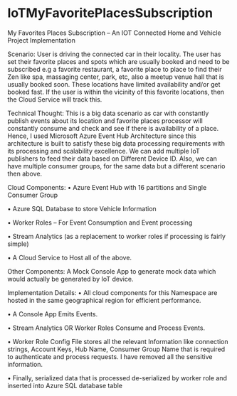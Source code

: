 # IoTMyFavoritePlacesSubscription
My Favorites Places Subscription – An IOT Connected Home and Vehicle Project Implementation

Scenario:
User is driving the connected car in their locality. The user has set their favorite places and spots which are usually booked and need to be subscribed e.g a favorite restaurant, a favorite place to place to find their Zen like spa, massaging center, park, etc, also a meetup venue hall that is usually booked soon. These locations have limited availability and/or get booked fast. If the user is within the vicinity of this favorite locations, then the Cloud Service will track this. 


Technical Thought:
This is a big data scenario as car with constantly publish events about its location and favorite places processor will constantly consume and check and see if there is availability of a place. Hence, I used Microsoft Azure Event Hub Architecture since this architecture is built to satisfy these big data processing requirements with its processing and scalability excellence. We can add multiple IoT publishers to feed their data based on Different Device ID. Also, we can have multiple consumer groups, for the same data but a different scenario then above.


Cloud Components:
•	Azure Event Hub with 16 partitions and Single Consumer Group

•	Azure SQL Database to store Vehicle Information

•	Worker Roles – For Event Consumption and Event processing 

•	Stream Analytics (as a replacement to worker roles if processing is fairly simple)

•	A Cloud Service to Host all of the above.


Other Components: 
A Mock Console App to generate mock data which would actually be generated by IoT device.

Implementation Details:
•	All cloud components for this Namespace are hosted in the same geographical region for efficient performance.

•	A Console App Emits Events. 

•	Stream Analytics OR Worker Roles Consume and Process Events.

•	Worker Role Config File stores all the relevant Information like connection strings, Account Keys, Hub Name, Consumer Group Name that is required to authenticate and process requests. I have removed all the sensitive information. 

•	Finally, serialized data that is processed  de-serialized by worker role and inserted into Azure SQL database table
